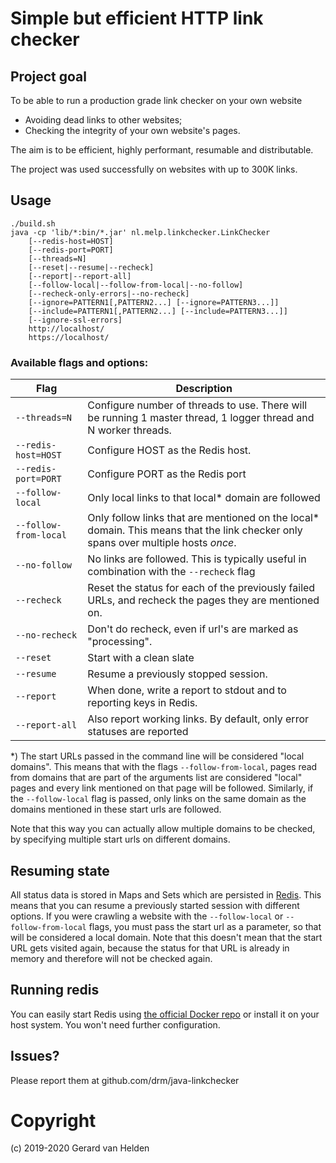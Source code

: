 # Simple but efficient HTTP link checker

## Project goal

To be able to run a production grade link checker on your own website 

* Avoiding dead links to other websites;
* Checking the integrity of your own website's pages.

The aim is to be efficient, highly performant, resumable and distributable.

The project was used successfully on websites with up to 300K links. 

## Usage

```text
./build.sh
java -cp 'lib/*:bin/*.jar' nl.melp.linkchecker.LinkChecker
    [--redis-host=HOST]
    [--redis-port=PORT]
    [--threads=N]
    [--reset|--resume|--recheck]
    [--report|--report-all]
    [--follow-local|--follow-from-local|--no-follow]
    [--recheck-only-errors|--no-recheck]
    [--ignore=PATTERN1[,PATTERN2...] [--ignore=PATTERN3...]]
    [--include=PATTERN1[,PATTERN2...] [--include=PATTERN3...]]
    [--ignore-ssl-errors]
    http://localhost/
    https://localhost/
```

### Available flags and options:

| Flag | Description |
| ------------- | ------------- |
| `--threads=N`  | Configure number of threads to use. There will be running 1 master thread, 1 logger thread and N worker threads. |
| `--redis-host=HOST` | Configure HOST as the Redis host. |
| `--redis-port=PORT` | Configure PORT as the Redis port |
| `--follow-local` | Only local links to that local* domain are followed |
| `--follow-from-local` | Only follow links that are mentioned on the local* domain. This means that the link checker only spans over multiple hosts *once*. |
| `--no-follow` | No links are followed. This is typically useful in combination with the `--recheck` flag |
| `--recheck` | Reset the status for each of the previously failed URLs, and recheck the pages they are mentioned on. |
| `--no-recheck` | Don't do recheck, even if url's are marked as "processing". |
| `--reset` | Start with a clean slate |
| `--resume` | Resume a previously stopped session. |
| `--report` | When done, write a report to stdout and to reporting keys in Redis. |
| `--report-all` | Also report working links. By default, only error statuses are reported |

*) The start URLs passed in the command line will be considered "local
domains". This means that with the flags `--follow-from-local`, pages
read from domains that are part of the arguments list are considered
"local" pages and every link mentioned on that page will be followed.
Similarly, if the `--follow-local` flag is passed, only links on the
same domain as the domains mentioned in these start urls are followed.

Note that this way you can actually allow multiple domains to be checked,
by specifying multiple start urls on different domains. 

## Resuming state
All status data is stored in Maps and Sets which are persisted in
[Redis](https://www.redis.org). This means that you can resume a previously
started session with different options. If you were crawling a website with the
`--follow-local` or `--follow-from-local` flags, you must pass the start url as
a parameter, so that will be considered a local domain. Note that this doesn't
mean that the start URL gets visited again, because the status for that URL is
already in memory and therefore will not be checked again.

## Running redis
You can easily start Redis using [the official Docker
repo](https://hub.docker.com/_/redis) or install it on your host system. You
won't need further configuration.

## Issues?
Please report them at github.com/drm/java-linkchecker

# Copyright
(c) 2019-2020 Gerard van Helden

